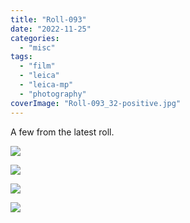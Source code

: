 ```yaml
---
title: "Roll-093"
date: "2022-11-25"
categories:
  - "misc"
tags:
  - "film"
  - "leica"
  - "leica-mp"
  - "photography"
coverImage: "Roll-093_32-positive.jpg"
---
```


A few from the latest roll.

![](/img/2022/Roll-093_13-positive-Edit-1024x680.jpg)

![](/img/2022/Roll-093_26-positive-1024x819.jpg)

![](/img/2022/Roll-093_32-positive-1-1024x680.jpg)

![](/img/2022/Roll-093_35-positive-1024x680.jpg)
